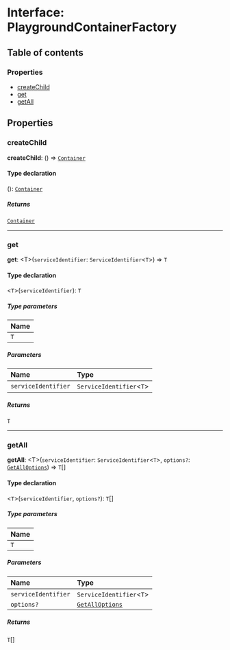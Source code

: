 # Interface: PlaygroundContainerFactory

## Table of contents

### Properties

* [createChild](/en/auto-docs/fixed-layout-editor/interfaces/PlaygroundContainerFactory.md#createchild)
* [get](/en/auto-docs/fixed-layout-editor/interfaces/PlaygroundContainerFactory.md#get)
* [getAll](/en/auto-docs/fixed-layout-editor/interfaces/PlaygroundContainerFactory.md#getall)

## Properties

### createChild

**createChild**: () => [`Container`](/en/auto-docs/fixed-layout-editor/interfaces/interfaces.Container.md)

#### Type declaration

(): [`Container`](/en/auto-docs/fixed-layout-editor/interfaces/interfaces.Container.md)

##### Returns

[`Container`](/en/auto-docs/fixed-layout-editor/interfaces/interfaces.Container.md)

***

### get

**get**: \<T>(`serviceIdentifier`: `ServiceIdentifier`<`T`>) => `T`

#### Type declaration

<`T`>(`serviceIdentifier`): `T`

##### Type parameters

| Name |
| :------ |
| `T` |

##### Parameters

| Name | Type |
| :------ | :------ |
| `serviceIdentifier` | `ServiceIdentifier`<`T`> |

##### Returns

`T`

***

### getAll

**getAll**: \<T>(`serviceIdentifier`: `ServiceIdentifier`<`T`>, `options?`: [`GetAllOptions`](/en/auto-docs/fixed-layout-editor/interfaces/interfaces.GetAllOptions.md)) => `T`\[]

#### Type declaration

<`T`>(`serviceIdentifier`, `options?`): `T`\[]

##### Type parameters

| Name |
| :------ |
| `T` |

##### Parameters

| Name | Type |
| :------ | :------ |
| `serviceIdentifier` | `ServiceIdentifier`<`T`> |
| `options?` | [`GetAllOptions`](/en/auto-docs/fixed-layout-editor/interfaces/interfaces.GetAllOptions.md) |

##### Returns

`T`\[]
